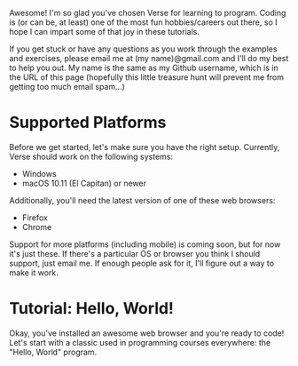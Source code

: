 Awesome! I'm so glad you've chosen Verse for learning to
program. Coding is (or can be, at least) one of the most
fun hobbies/careers out there, so I hope I can impart some
of that joy in these tutorials.

If you get stuck or have any questions as you work through
the examples and exercises, please email me at (my
name)@gmail.com and I'll do my best to help you out. My name
is the same as my Github username, which is in the URL of
this page (hopefully this little treasure hunt will prevent
me from getting too much email spam...)

# Supported Platforms

Before we get started, let's make sure you have the right
setup. Currently, Verse should work on the following
systems:

- Windows
- macOS 10.11 (El Capitan) or newer

Additionally, you'll need the latest version of one of
these web browsers:

- Firefox
- Chrome

Support for more platforms (including mobile) is coming
soon, but for now it's just these. If there's a particular
OS or browser you think I should support, just email me.
If enough people ask for it, I'll figure out a way to
make it work.

# Tutorial: Hello, World!

Okay, you've installed an awesome web browser and you're
ready to code! Let's start with a classic used in
programming courses everywhere: the "Hello, World" program.
